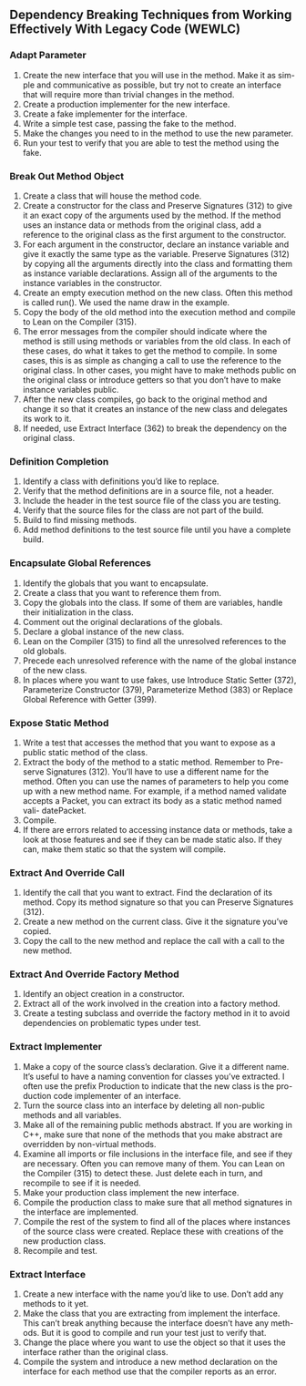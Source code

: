 ## Dependency Breaking Techniques from Working Effectively With Legacy Code (WEWLC)

### Adapt Parameter
1. Create the new interface that you will use in the method. Make it as sim- ple and communicative as possible, but try not to create an interface that will require more than trivial changes in the method.
2. Create a production implementer for the new interface.
3. Create a fake implementer for the interface.
4. Write a simple test case, passing the fake to the method.
5. Make the changes you need to in the method to use the new parameter.
6. Run your test to verify that you are able to test the method using the fake.

### Break Out Method Object
1. Create a class that will house the method code.
2. Create a constructor for the class and Preserve Signatures (312) to give it an exact copy of the arguments used by the method. If the method uses an instance data or methods from the original class, add a reference to the original class as the first argument to the constructor.
3. For each argument in the constructor, declare an instance variable and give it exactly the same type as the variable. Preserve Signatures (312) by copying all the arguments directly into the class and formatting them as instance variable declarations. Assign all of the arguments to the instance variables in the constructor.
4. Create an empty execution method on the new class. Often this method is called run(). We used the name draw in the example.
5. Copy the body of the old method into the execution method and compile to Lean on the Compiler (315).
6. The error messages from the compiler should indicate where the method is still using methods or variables from the old class. In each of these
cases, do what it takes to get the method to compile. In some cases, this is as simple as changing a call to use the reference to the original class. In other cases, you might have to make methods public on the original class or introduce getters so that you don’t have to make instance variables public.
7. After the new class compiles, go back to the original method and change it so that it creates an instance of the new class and delegates its work to it.
8. If needed, use Extract Interface (362) to break the dependency on the original class.

### Definition Completion
1. Identify a class with definitions you’d like to replace.
2. Verify that the method definitions are in a source file, not a header.
3. Include the header in the test source file of the class you are testing.
4. Verify that the source files for the class are not part of the build.
5. Build to find missing methods.
6. Add method definitions to the test source file until you have a complete build.

### Encapsulate Global References
1. Identify the globals that you want to encapsulate.
2. Create a class that you want to reference them from.
3. Copy the globals into the class. If some of them are variables, handle their initialization in the class.
4. Comment out the original declarations of the globals.
5. Declare a global instance of the new class.
6. Lean on the Compiler (315) to find all the unresolved references to the old globals.
7. Precede each unresolved reference with the name of the global instance of the new class.
8. In places where you want to use fakes, use Introduce Static Setter (372), Parameterize Constructor (379), Parameterize Method (383) or Replace Global Reference with Getter (399).

### Expose Static Method
1. Write a test that accesses the method that you want to expose as a public
static method of the class.
2. Extract the body of the method to a static method. Remember to Pre- serve Signatures (312). You’ll have to use a different name for the method. Often you can use the names of parameters to help you come up with a new method name. For example, if a method named validate accepts a Packet, you can extract its body as a static method named vali- datePacket.
3. Compile.
4. If there are errors related to accessing instance data or methods, take a look at those features and see if they can be made static also. If they can, make them static so that the system will compile.

### Extract And Override Call
1. Identify the call that you want to extract. Find the declaration of its method.
Copy its method signature so that you can Preserve Signatures (312).
2. Create a new method on the current class. Give it the signature you’ve
copied.
3. Copy the call to the new method and replace the call with a call to the new method.

### Extract And Override Factory Method
1. Identify an object creation in a constructor.
2. Extract all of the work involved in the creation into a factory method.
3. Create a testing subclass and override the factory method in it to avoid dependencies on problematic types under test.

### Extract Implementer
1. Make a copy of the source class’s declaration. Give it a different name. It’s useful to have a naming convention for classes you’ve extracted. I often use the prefix Production to indicate that the new class is the pro- duction code implementer of an interface.
2. Turn the source class into an interface by deleting all non-public methods and all variables.
3. Make all of the remaining public methods abstract. If you are working in C++, make sure that none of the methods that you make abstract are overridden by non-virtual methods.
4. Examine all imports or file inclusions in the interface file, and see if they are necessary. Often you can remove many of them. You can Lean on the Compiler (315) to detect these. Just delete each in turn, and recompile to see if it is needed.
5. Make your production class implement the new interface.
6. Compile the production class to make sure that all method signatures in the interface are implemented.
7. Compile the rest of the system to find all of the places where instances of the source class were created. Replace these with creations of the new production class.
8. Recompile and test.

### Extract Interface
1. Create a new interface with the name you’d like to use. Don’t add any
methods to it yet.
2. Make the class that you are extracting from implement the interface. This can’t break anything because the interface doesn’t have any meth- ods. But it is good to compile and run your test just to verify that.
3. Change the place where you want to use the object so that it uses the interface rather than the original class.
4. Compile the system and introduce a new method declaration on the interface for each method use that the compiler reports as an error.
